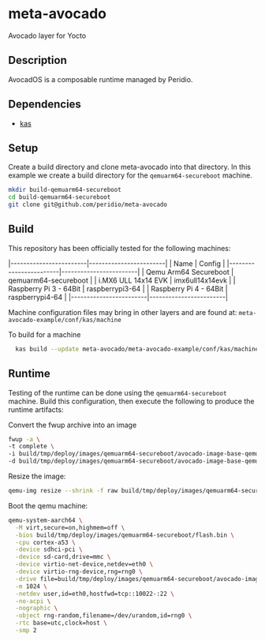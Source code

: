 # meta-avocado

Avocado layer for Yocto

## Description

AvocadOS is a composable runtime managed by Peridio.

## Dependencies

* [kas](https://kas.readthedocs.io/en/latest/userguide.html#dependencies-installation)

## Setup

Create a build directory and clone meta-avocado into that directory.
In this example we create a build directory for the `qemuarm64-secureboot`
machine.

```bash
mkdir build-qemuarm64-secureboot
cd build-qemuarm64-secureboot
git clone git@github.com/peridio/meta-avocado
```

## Build

This repository has been officially tested for the following machines:

|------------------------|------------------------|
| Name                   | Config                 |
|------------------------|------------------------|
| Qemu Arm64 Secureboot  | qemuarm64-secureboot   |
| i.MX6 ULL 14x14 EVK    | imx6ull14x14evk        |
| Raspberry Pi 3 - 64Bit | raspberrypi3-64        |
| Raspberry Pi 4 - 64Bit | raspberrypi4-64        |
|------------------------|------------------------|

Machine configuration files may bring in other layers and are found at:
`meta-avocado-example/conf/kas/machine`

To build for a machine

```bash
  kas build --update meta-avocado/meta-avocado-example/conf/kas/machine/qemuarm64-secureboot.yml
```

## Runtime

Testing of the runtime can be done using the `qemuarm64-secureboot` machine.
Build this configuration, then execute the following to produce the runtime
artifacts:

Convert the fwup archive into an image

```bash
fwup -a \
-t complete \
-i build/tmp/deploy/images/qemuarm64-secureboot/avocado-image-base-qemuarm64-secureboot.fw \
-d build/tmp/deploy/images/qemuarm64-secureboot/avocado-image-base-qemuarm64-secureboot.img
```

Resize the image:

```bash
qemu-img resize --shrink -f raw build/tmp/deploy/images/qemuarm64-secureboot/avocado-image-base-qemuarm64-secureboot.img 512M
```

Boot the qemu machine:

```bash
qemu-system-aarch64 \
  -M virt,secure=on,highmem=off \
  -bios build/tmp/deploy/images/qemuarm64-secureboot/flash.bin \
  -cpu cortex-a53 \
  -device sdhci-pci \
  -device sd-card,drive=mmc \
  -device virtio-net-device,netdev=eth0 \
  -device virtio-rng-device,rng=rng0 \
  -drive file=build/tmp/deploy/images/qemuarm64-secureboot/avocado-image-base-qemuarm64-secureboot.img,if=none,format=raw,id=mmc \
  -m 1024 \
  -netdev user,id=eth0,hostfwd=tcp::10022-:22 \
  -no-acpi \
  -nographic \
  -object rng-random,filename=/dev/urandom,id=rng0 \
  -rtc base=utc,clock=host \
  -smp 2
```
